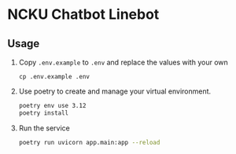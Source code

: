 # NCKU Chatbot Linebot

## Usage

1. Copy `.env.example` to `.env` and replace the values with your own
    ```cli
    cp .env.example .env
    ```
2. Use poetry to create and manage your virtual environment.
    ```bash
    poetry env use 3.12
    poetry install
    ```
3. Run the service
    ```bash
    poetry run uvicorn app.main:app --reload
    ```